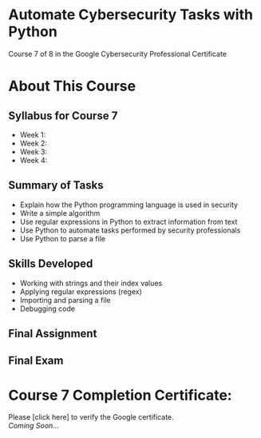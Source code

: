# Automate Cybersecurity Tasks with Python
Course 7 of 8 in the Google Cybersecurity Professional Certificate
# About This Course
## Syllabus for Course 7
- Week 1:
- Week 2:
- Week 3:
- Week 4:
## Summary of Tasks
- Explain how the Python programming language is used in security
- Write a simple algorithm
- Use regular expressions in Python to extract information from text
- Use Python to automate tasks performed by security professionals
- Use Python to parse a file
## Skills Developed
- Working with strings and their index values
- Applying regular expressions (regex)
- Importing and parsing a file
- Debugging code
## Final Assignment
## Final Exam
# Course 7 Completion Certificate:
Please [click here] to verify the Google certificate. <br>
*Coming Soon...*
